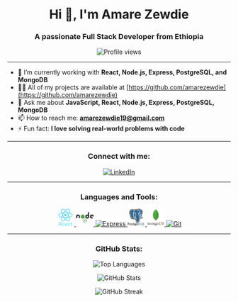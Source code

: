 

<h1 align="center">Hi 👋, I'm Amare Zewdie</h1>
<h3 align="center">A passionate Full Stack Developer from Ethiopia</h3>

<p align="center">
  <img src="https://komarev.com/ghpvc/?username=amarezewdie&label=Profile%20views&color=0e75b6&style=flat" alt="Profile views" />
</p>

---

- 🌱 I’m currently working with **React, Node.js, Express, PostgreSQL, and MongoDB**
- 👨‍💻 All of my projects are available at [https://github.com/amarezewdie](https://github.com/amarezewdie)
- 💬 Ask me about **JavaScript, React, Node.js, Express, PostgreSQL, MongoDB**
- 📫 How to reach me: **amarezewdie19@gmail.com**
- ⚡ Fun fact: **I love solving real-world problems with code**

---

<h3 align="center">Connect with me:</h3>
<p align="center">
  <a href="https://www.linkedin.com/in/amare-zewdie/" target="_blank">
    <img src="https://cdn.jsdelivr.net/npm/simple-icons@3.0.1/icons/linkedin.svg" alt="LinkedIn" height="30" width="40" />
  </a>
</p>

---

<h3 align="center">Languages and Tools:</h3>
<p align="center">
  <a href="https://reactjs.org/" target="_blank">
    <img src="https://raw.githubusercontent.com/devicons/devicon/master/icons/react/react-original-wordmark.svg" alt="React" width="40" height="40"/>
  </a>
  <a href="https://nodejs.org/" target="_blank">
    <img src="https://raw.githubusercontent.com/devicons/devicon/master/icons/nodejs/nodejs-original-wordmark.svg" alt="Node.js" width="40" height="40"/>
  </a>
  <a href="https://expressjs.com/" target="_blank">
    <img src="https://cdn.worldvectorlogo.com/logos/express-109.svg" alt="Express" width="40" height="40"/>
  </a>
  <a href="https://www.postgresql.org/" target="_blank">
    <img src="https://raw.githubusercontent.com/devicons/devicon/master/icons/postgresql/postgresql-original-wordmark.svg" alt="PostgreSQL" width="40" height="40"/>
  </a>
  <a href="https://www.mongodb.com/" target="_blank">
    <img src="https://raw.githubusercontent.com/devicons/devicon/master/icons/mongodb/mongodb-original-wordmark.svg" alt="MongoDB" width="40" height="40"/>
  </a>
  <a href="https://git-scm.com/" target="_blank">
    <img src="https://www.vectorlogo.zone/logos/git-scm/git-scm-icon.svg" alt="Git" width="40" height="40"/>
  </a>
</p>

---

<h3 align="center">GitHub Stats:</h3>
<p align="center">
  <img src="https://github-readme-stats.vercel.app/api/top-langs?username=amarezewdie&show_icons=true&locale=en&layout=compact" alt="Top Languages" />
</p>
<p align="center">
  <img src="https://github-readme-stats.vercel.app/api?username=amarezewdie&show_icons=true&locale=en" alt="GitHub Stats" />
</p>
<p align="center">
  <img src="https://github-readme-streak-stats.herokuapp.com/?user=amarezewdie" alt="GitHub Streak" />
</p>

